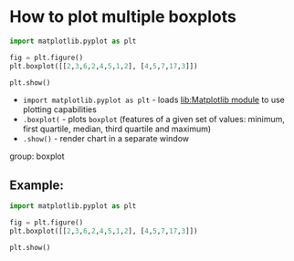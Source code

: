 # How to plot multiple boxplots

```python
import matplotlib.pyplot as plt

fig = plt.figure()
plt.boxplot([[2,3,6,2,4,5,1,2], [4,5,7,17,3]])

plt.show()
```

- `import matplotlib.pyplot as plt` - loads [lib:Matplotlib module](python-matplotlib/how-to-install-matplotlib-python-lib-in-ubuntu-ubuntuversion) to use plotting capabilities
- `.boxplot(` - plots `boxplot` (features of a given set of values: minimum, first quartile, median, third quartile and maximum)
- `.show()` - render chart in a separate window

group: boxplot

## Example: 
```python
import matplotlib.pyplot as plt

fig = plt.figure()
plt.boxplot([[2,3,6,2,4,5,1,2], [4,5,7,17,3]])

plt.show()
```

